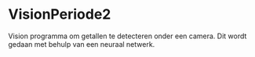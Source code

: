 # VisionPeriode2
Vision programma om getallen te detecteren onder een camera. Dit wordt gedaan met behulp van een neuraal netwerk.
